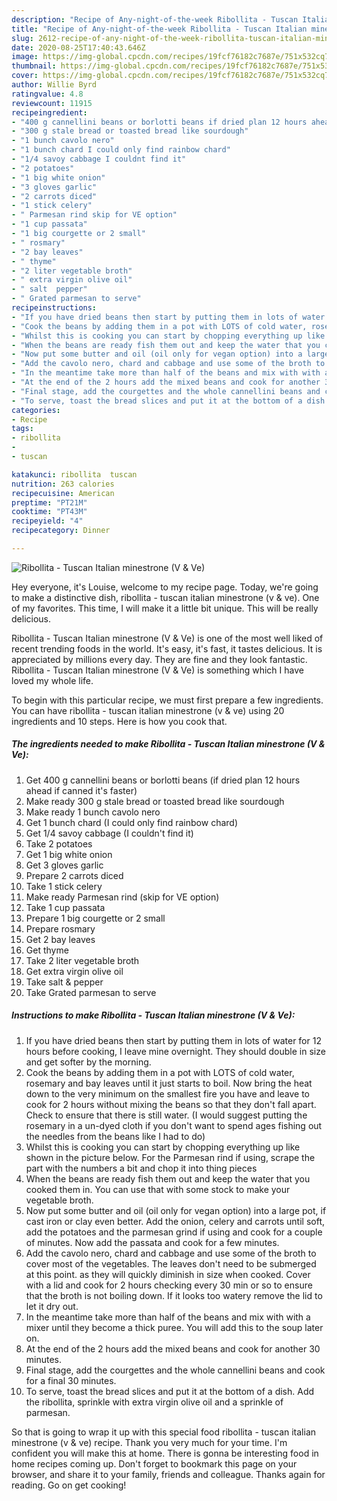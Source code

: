```yaml
---
description: "Recipe of Any-night-of-the-week Ribollita - Tuscan Italian minestrone (V &amp;amp; Ve)"
title: "Recipe of Any-night-of-the-week Ribollita - Tuscan Italian minestrone (V &amp;amp; Ve)"
slug: 2612-recipe-of-any-night-of-the-week-ribollita-tuscan-italian-minestrone-v-and-amp-ve
date: 2020-08-25T17:40:43.646Z
image: https://img-global.cpcdn.com/recipes/19fcf76182c7687e/751x532cq70/ribollita-tuscan-italian-minestrone-v-ve-recipe-main-photo.jpg
thumbnail: https://img-global.cpcdn.com/recipes/19fcf76182c7687e/751x532cq70/ribollita-tuscan-italian-minestrone-v-ve-recipe-main-photo.jpg
cover: https://img-global.cpcdn.com/recipes/19fcf76182c7687e/751x532cq70/ribollita-tuscan-italian-minestrone-v-ve-recipe-main-photo.jpg
author: Willie Byrd
ratingvalue: 4.8
reviewcount: 11915
recipeingredient:
- "400 g cannellini beans or borlotti beans if dried plan 12 hours ahead if canned its faster"
- "300 g stale bread or toasted bread like sourdough"
- "1 bunch cavolo nero"
- "1 bunch chard I could only find rainbow chard"
- "1/4 savoy cabbage I couldnt find it"
- "2 potatoes"
- "1 big white onion"
- "3 gloves garlic"
- "2 carrots diced"
- "1 stick celery"
- " Parmesan rind skip for VE option"
- "1 cup passata"
- "1 big courgette or 2 small"
- " rosmary"
- "2 bay leaves"
- " thyme"
- "2 liter vegetable broth"
- " extra virgin olive oil"
- " salt  pepper"
- " Grated parmesan to serve"
recipeinstructions:
- "If you have dried beans then start by putting them in lots of water for 12 hours before cooking, I leave mine overnight. They should double in size and get softer by the morning."
- "Cook the beans by adding them in a pot with LOTS of cold water, rosemary and bay leaves until it just starts to boil. Now bring the heat down to the very minimum on the smallest fire you have and leave to cook for 2 hours without mixing the beans so that they don&#39;t fall apart. Check to ensure that there is still water. (I would suggest putting the rosemary in a un-dyed cloth if you don&#39;t want to spend ages fishing out the needles from the beans like I had to do)"
- "Whilst this is cooking you can start by chopping everything up like shown in the picture below. For the Parmesan rind if using, scrape the part with the numbers a bit and chop it into thing pieces"
- "When the beans are ready fish them out and keep the water that you cooked them in. You can use that with some stock to make your vegetable broth."
- "Now put some butter and oil (oil only for vegan option) into a large pot, if cast iron or clay even better. Add the onion, celery and carrots until soft, add the potatoes and the parmesan grind if using and cook for a couple of minutes. Now add the passata and cook for a few minutes."
- "Add the cavolo nero, chard and cabbage and use some of the broth to cover most of the vegetables. The leaves don&#39;t need to be submerged at this point. as they will quickly diminish in size when cooked. Cover with a lid and cook for 2 hours checking every 30 min or so to ensure that the broth is not boiling down. If it looks too watery remove the lid to let it dry out."
- "In the meantime take more than half of the beans and mix with with a mixer until they become a thick puree. You will add this to the soup later on."
- "At the end of the 2 hours add the mixed beans and cook for another 30 minutes."
- "Final stage, add the courgettes and the whole cannellini beans and cook for a final 30 minutes."
- "To serve, toast the bread slices and put it at the bottom of a dish. Add the ribollita, sprinkle with extra virgin olive oil and a sprinkle of parmesan."
categories:
- Recipe
tags:
- ribollita
- 
- tuscan

katakunci: ribollita  tuscan 
nutrition: 263 calories
recipecuisine: American
preptime: "PT21M"
cooktime: "PT43M"
recipeyield: "4"
recipecategory: Dinner

---
```



![Ribollita - Tuscan Italian minestrone (V &amp; Ve)](https://img-global.cpcdn.com/recipes/19fcf76182c7687e/751x532cq70/ribollita-tuscan-italian-minestrone-v-ve-recipe-main-photo.jpg)

Hey everyone, it's Louise, welcome to my recipe page. Today, we're going to make a distinctive dish, ribollita - tuscan italian minestrone (v &amp; ve). One of my favorites. This time, I will make it a little bit unique. This will be really delicious.



Ribollita - Tuscan Italian minestrone (V &amp; Ve) is one of the most well liked of recent trending foods in the world. It's easy, it's fast, it tastes delicious. It is appreciated by millions every day. They are fine and they look fantastic. Ribollita - Tuscan Italian minestrone (V &amp; Ve) is something which I have loved my whole life.


To begin with this particular recipe, we must first prepare a few ingredients. You can have ribollita - tuscan italian minestrone (v &amp; ve) using 20 ingredients and 10 steps. Here is how you cook that.

<!--inarticleads1-->

##### The ingredients needed to make Ribollita - Tuscan Italian minestrone (V &amp; Ve):

1. Get 400 g cannellini beans or borlotti beans (if dried plan 12 hours ahead if canned it&#39;s faster)
1. Make ready 300 g stale bread or toasted bread like sourdough
1. Make ready 1 bunch cavolo nero
1. Get 1 bunch chard (I could only find rainbow chard)
1. Get 1/4 savoy cabbage (I couldn&#39;t find it)
1. Take 2 potatoes
1. Get 1 big white onion
1. Get 3 gloves garlic
1. Prepare 2 carrots diced
1. Take 1 stick celery
1. Make ready  Parmesan rind (skip for VE option)
1. Take 1 cup passata
1. Prepare 1 big courgette or 2 small
1. Prepare  rosmary
1. Get 2 bay leaves
1. Get  thyme
1. Take 2 liter vegetable broth
1. Get  extra virgin olive oil
1. Take  salt &amp; pepper
1. Take  Grated parmesan to serve




<!--inarticleads2-->

##### Instructions to make Ribollita - Tuscan Italian minestrone (V &amp; Ve):

1. If you have dried beans then start by putting them in lots of water for 12 hours before cooking, I leave mine overnight. They should double in size and get softer by the morning.
1. Cook the beans by adding them in a pot with LOTS of cold water, rosemary and bay leaves until it just starts to boil. Now bring the heat down to the very minimum on the smallest fire you have and leave to cook for 2 hours without mixing the beans so that they don&#39;t fall apart. Check to ensure that there is still water. (I would suggest putting the rosemary in a un-dyed cloth if you don&#39;t want to spend ages fishing out the needles from the beans like I had to do)
1. Whilst this is cooking you can start by chopping everything up like shown in the picture below. For the Parmesan rind if using, scrape the part with the numbers a bit and chop it into thing pieces
1. When the beans are ready fish them out and keep the water that you cooked them in. You can use that with some stock to make your vegetable broth.
1. Now put some butter and oil (oil only for vegan option) into a large pot, if cast iron or clay even better. Add the onion, celery and carrots until soft, add the potatoes and the parmesan grind if using and cook for a couple of minutes. Now add the passata and cook for a few minutes.
1. Add the cavolo nero, chard and cabbage and use some of the broth to cover most of the vegetables. The leaves don&#39;t need to be submerged at this point. as they will quickly diminish in size when cooked. Cover with a lid and cook for 2 hours checking every 30 min or so to ensure that the broth is not boiling down. If it looks too watery remove the lid to let it dry out.
1. In the meantime take more than half of the beans and mix with with a mixer until they become a thick puree. You will add this to the soup later on.
1. At the end of the 2 hours add the mixed beans and cook for another 30 minutes.
1. Final stage, add the courgettes and the whole cannellini beans and cook for a final 30 minutes.
1. To serve, toast the bread slices and put it at the bottom of a dish. Add the ribollita, sprinkle with extra virgin olive oil and a sprinkle of parmesan.




So that is going to wrap it up with this special food ribollita - tuscan italian minestrone (v &amp; ve) recipe. Thank you very much for your time. I'm confident you will make this at home. There is gonna be interesting food in home recipes coming up. Don't forget to bookmark this page on your browser, and share it to your family, friends and colleague. Thanks again for reading. Go on get cooking!
